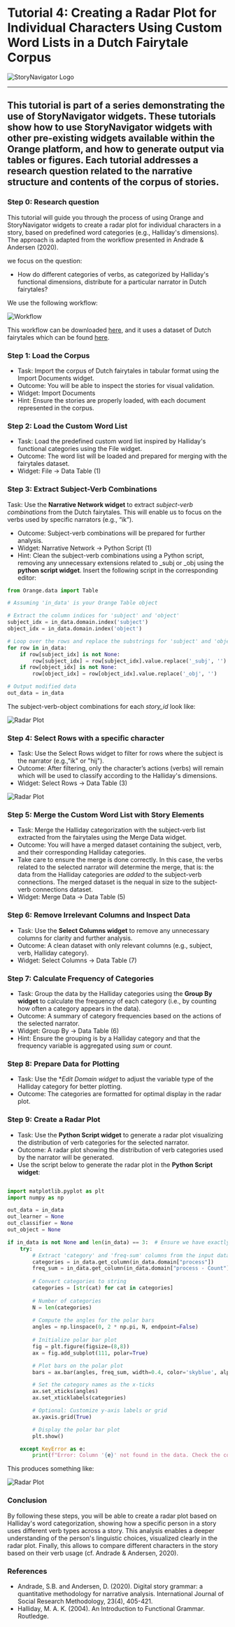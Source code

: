 # Tutorial 4: Creating a Radar Plot for Individual Characters Using Custom Word Lists in a Dutch Fairytale Corpus

![StoryNavigator Logo](../../doc/widgets/images/storynavigator_logo_small.png)

---
This tutorial is part of a series demonstrating the use of StoryNavigator widgets. These tutorials show how to use StoryNavigator widgets with other pre-existing widgets available within the Orange platform, and how to generate output via tables or figures. Each tutorial addresses a research question related to the narrative structure and contents of the corpus of stories.
---

### Step 0: Research question
This tutorial will guide you through the process of using Orange and StoryNavigator widgets to create a radar plot for individual characters in a story, based on predefined word categories (e.g., Halliday's dimensions). The approach is adapted from the workflow presented in Andrade & Andersen (2020).

we focus on the question:

- How do different categories of verbs, as categorized by Halliday's functional dimensions, distribute for a particular narrator in Dutch fairytales?

We use the following workflow:

![Workflow](../../doc/widgets/images/radarplot_individual_figure.png)

This workflow can be downloaded [here](../../doc/widgets/workflows/), and it uses a dataset of Dutch fairytales which can be found [here](../../doc/widgets/fairytales/).

### Step 1: Load the Corpus
- Task: Import the corpus of Dutch fairytales in tabular format using the Import Documents widget.
- Outcome: You will be able to inspect the stories for visual validation.
- Widget: Import Documents
- Hint: Ensure the stories are properly loaded, with each document represented in the corpus.

### Step 2: Load the Custom Word List
- Task: Load the predefined custom word list inspired by Halliday's functional categories using the File widget.
- Outcome: The word list will be loaded and prepared for merging with the fairytales dataset.
- Widget: File → Data Table (1)

### Step 3: Extract Subject-Verb Combinations
Task: Use the **Narrative Network widget** to extract *subject-verb combinations* from the Dutch fairytales. This will enable us to focus on the verbs used by specific narrators (e.g., “ik”).
- Outcome: Subject-verb combinations will be prepared for further analysis.
- Widget: Narrative Network → Python Script (1)
- Hint: Clean the subject-verb combinations using a Python script, removing any unnecessary extensions related to _subj or _obj using the **python script widget**. Insert the following script in the corresponding editor:

```python
from Orange.data import Table

# Assuming 'in_data' is your Orange Table object

# Extract the column indices for 'subject' and 'object'
subject_idx = in_data.domain.index('subject')
object_idx = in_data.domain.index('object')

# Loop over the rows and replace the substrings for 'subject' and 'object' columns
for row in in_data:
    if row[subject_idx] is not None:
        row[subject_idx] = row[subject_idx].value.replace('_subj', '')  # Remove '_subj' from 'subject'
    if row[object_idx] is not None:
        row[object_idx] = row[object_idx].value.replace('_obj', '')      # Remove '_obj' from 'object'

# Output modified data
out_data = in_data
```
The subject-verb-object combinations for each *story_id* look like:

![Radar Plot](../../doc/widgets/images/SVO.png)

### Step 4: Select Rows with a specific character
- Task: Use the Select Rows widget to filter for rows where the subject is the narrator (e.g.,"ik" or "hij").
- Outcome: After filtering, only the character’s actions (verbs) will remain which will be used to classify according to the Halliday's dimensions.
- Widget: Select Rows → Data Table (3)

![Radar Plot](../../doc/widgets/images/rows_character.png)

### Step 5: Merge the Custom Word List with Story Elements
- Task: Merge the Halliday categorization with the subject-verb list extracted from the fairytales using the Merge Data widget.
- Outcome: You will have a merged dataset containing the subject, verb, and their corresponding Halliday categories.
- Take care to ensure the merge is done correctly. In this case, the verbs related to the selected narrator will determine the merge, that is: the data from the Halliday categories are *added* to the subject-verb connections. The merged dataset is the nequal in size to the subject-verb connections dataset. 
- Widget: Merge Data → Data Table (5)

### Step 6: Remove Irrelevant Columns and Inspect Data
- Task: Use the **Select Columns widget** to remove any unnecessary columns for clarity and further analysis.
- Outcome: A clean dataset with only relevant columns (e.g., subject, verb, Halliday category).
- Widget: Select Columns → Data Table (7)

### Step 7: Calculate Frequency of Categories
- Task: Group the data by the Halliday categories using the **Group By widget** to calculate the frequency of each category (i.e., by counting how often a category appears in the data).
- Outcome: A summary of category frequencies based on the actions of the selected narrator.
- Widget: Group By → Data Table (6)
- Hint: Ensure the grouping is by a Halliday category and that the frequency variable is aggregated using *sum* or *count*.

### Step 8: Prepare Data for Plotting
- Task: Use the **Edit Domain widget* to adjust the variable type of the Halliday category for better plotting.
- Outcome: The categories are formatted for optimal display in the radar plot.

### Step 9: Create a Radar Plot
- Task: Use the **Python Script widget** to generate a radar plot visualizing the distribution of verb categories for the selected narrator.
- Outcome: A radar plot showing the distribution of verb categories used by the narrator will be generated.
- Use the script below to generate the radar plot in the **Python Script widget**:

```python

import matplotlib.pyplot as plt
import numpy as np

out_data = in_data
out_learner = None
out_classifier = None
out_object = None

if in_data is not None and len(in_data) == 3:  # Ensure we have exactly 3 rows
    try:
        # Extract 'category' and 'freq-sum' columns from the input data
        categories = in_data.get_column(in_data.domain["process"])
        freq_sum = in_data.get_column(in_data.domain["process - Count"])
            
        # Convert categories to string
        categories = [str(cat) for cat in categories]
            
        # Number of categories
        N = len(categories)
            
        # Compute the angles for the polar bars
        angles = np.linspace(0, 2 * np.pi, N, endpoint=False)
            
        # Initialize polar bar plot
        fig = plt.figure(figsize=(8,8))
        ax = fig.add_subplot(111, polar=True)

        # Plot bars on the polar plot
        bars = ax.bar(angles, freq_sum, width=0.4, color='skyblue', alpha=0.7)

        # Set the category names as the x-ticks
        ax.set_xticks(angles)
        ax.set_xticklabels(categories)

        # Optional: Customize y-axis labels or grid
        ax.yaxis.grid(True)

        # Display the polar bar plot
        plt.show()

    except KeyError as e:
        print(f"Error: Column '{e}' not found in the data. Check the column names.")
```

This produces something like:

![Radar Plot](../../doc/widgets/images/radarplot_character.png)

### Conclusion
By following these steps, you will be able to create a radar plot based on Halliday's word categorization, showing how a specific person in a story uses different verb types across a story. This analysis enables a deeper understanding of the person's linguistic choices, visualized clearly in the radar plot. Finally, this allows to compare different characters in the story based on their verb usage (cf. Andrade & Andersen, 2020).

### References
- Andrade, S.B. and Andersen, D. (2020). Digital story grammar: a quantitative methodology for narrative analysis. International Journal of Social Research Methodology, 23(4), 405-421.
- Halliday, M. A. K. (2004). An Introduction to Functional Grammar. Routledge.





